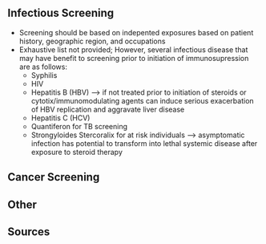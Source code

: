 ## **Infectious Screening**
* Screening should be based on indepented exposures based on patient history, geographic region, and occupations
* Exhaustive list not provided; However, several infectious disease that may have benefit to screening prior to initiation of immunosupression are as follows:
  * Syphilis
  * HIV
  * Hepatitis B (HBV) --> if not treated prior to initiation of steroids or cytotix/immunomodulating agents can induce serious exacerbation of HBV replication and aggravate liver disease
  * Hepatitis C (HCV)
  * Quantiferon for TB screening
  * Strongyloides Stercoralix for at risk individuals --> asymptomatic infection has potential to transform into lethal systemic disease after exposure to steroid therapy
## **Cancer Screening**
## **Other**
## **Sources**
